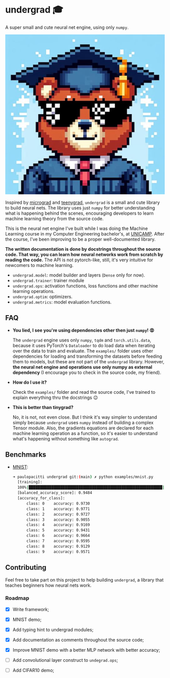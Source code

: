 # undergrad 🎓
A super small and cute neural net engine, using only `numpy`.

![a bear in a graduation party](https://raw.githubusercontent.com/paulopacitti/undergrad/main/docs/bear_graduate.jpg)

Inspired by [micrograd](https://github.com/karpathy/micrograd) and [teenygrad](https://github.com/tinygrad/teenygrad), `undergrad` is a small and cute library to build neural nets. The library uses just `numpy` for better understanding what is happening behind the scenes, encouraging developers to learn machine learning theory from the source code.

This is the neural net engine I've built while I was doing the Machine Learning course in my Computer Engineering bachelor's, at [UNICAMP](https://en.wikipedia.org/wiki/State_University_of_Campinas). After the course, I've been improving to be a proper well-documented library.

**The written documentation is done by docstrings throughout the source code. That way, you can learn how neural networks work from scratch by reading the code.** 
The API is not pytorch-like, still, it's very intuitive for newcomers to machine learning.

- `undergrad.model`: model builder and layers (`Dense` only for now).
- `undergrad.trainer`: trainer module
- `undergrad.ops`: activation functions, loss functions and other machine learning operations.
- `undergrad.optim`: optimizers.
- `undergrad.metrics`: model evaluation functions.

## FAQ

- **You lied, I see you're using dependencies other then just `numpy`! 😡**
  
  The `undergrad` engine uses only `numpy`, `tqdm` and `torch.utils.data`, because it uses PyTorch's `Dataloader` to do load data when iterating over the data to train and evaluate. The `examples/` folder uses other dependencies for loading and transforming the datasets before feeding them to models, but these are not part of the `undergrad` library. However, **the neural net engine and operations use only numpy as external dependency** (I encourage you to check in the source code, my friend).

- **How do I use it?**

  Check the `examples/` folder and read the source code, I've trained to explain everything thru the docstrings 😉


- **This is better than tinygrad?**
  
  No, it is not, not even close. But I think it's way simpler to understand simply because `undergrad` uses `numpy` instead of building a complex Tensor module. Also, the gradients equations are declared for each machine learning operation as a function, so it's easier to understand what's happening without something like `autograd`.

## Benchmarks
- [MNIST](https://en.wikipedia.org/wiki/MNIST_database):
  
  ```bash
  ➜ paulopacitti undergrad git:(main) ✗ python examples/mnist.py
    [training]:
    100%|███████████████████████████████████████████████████████████| 20/20 [01:17<00:00,  3.89s/it]
    [balanced_accuracy_score]: 0.9484
    [accuracy_for_class]:
        class: 0    accuracy: 0.9730
        class: 1    accuracy: 0.9771
        class: 2    accuracy: 0.9727
        class: 3    accuracy: 0.9055
        class: 4    accuracy: 0.9169
        class: 5    accuracy: 0.9431
        class: 6    accuracy: 0.9664
        class: 7    accuracy: 0.9595
        class: 8    accuracy: 0.9129
        class: 9    accuracy: 0.9571
  ```

## Contributing

Feel free to take part on this project to help building `undergrad`, a library that teaches beginners how neural nets work.

### Roadmap
- [x] Write framework;
- [x] MNIST demo;
- [x] Add typing hint to undergrad modules;
- [x] Add documentation as comments throughout the source code;
- [x] Improve MNIST demo with a better MLP network with better accuracy;
- [ ] Add convolutional layer construct to `undegrad.ops`;
- [ ] Add CIFAR10 demo;

